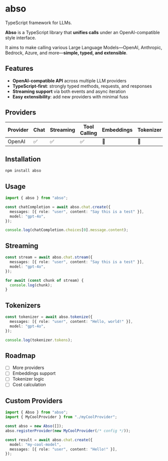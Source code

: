 # abso

TypeScript framework for LLMs.

**Abso** is a TypeScript library that **unifies calls** under an OpenAI-compatible style interface.

It aims to make calling various Large Language Models—OpenAI, Anthropic, Bedrock, Azure, and more—**simple, typed, and extensible**.

## Features

- **OpenAI-compatible API** across multiple LLM providers
- **TypeScript-first**: strongly typed methods, requests, and responses
- **Streaming support** via both events and async iteration
- **Easy extensibility**: add new providers with minimal fuss

## Providers

| Provider | Chat | Streaming | Tool Calling | Embeddings | Tokenizer | Cost Calculation |
| -------- | ---- | --------- | ------------ | ---------- | --------- | ---------------- |
| OpenAI   | ✅   | ✅        | ✅           | 🚧         | 🚧        | 🚧               |

## Installation

```bash
npm install abso
```

## Usage

```ts
import { abso } from "abso";

const chatCompletion = await abso.chat.create({
  messages: [{ role: "user", content: "Say this is a test" }],
  model: "gpt-4o",
});

console.log(chatCompletion.choices[0].message.content);
```

## Streaming

```ts
const stream = await abso.chat.stream({
  messages: [{ role: "user", content: "Say this is a test" }],
  model: "gpt-4o",
});

for await (const chunk of stream) {
  console.log(chunk);
}
```

## Tokenizers

```ts
const tokenizer = await abso.tokenize({
  messages: [{ role: "user", content: "Hello, world!" }],
  model: "gpt-4o",
});

console.log(tokenizer.tokens);
```

## Roadmap

- [ ] More providers
- [ ] Embeddings support
- [ ] Tokenizer logic
- [ ] Cost calculation

## Custom Providers

```ts
import { Abso } from "abso";
import { MyCoolProvider } from "./myCoolProvider";

const abso = new Abso([]);
abso.registerProvider(new MyCoolProvider(/* config */));

const result = await abso.chat.create({
  model: "my-cool-model",
  messages: [{ role: "user", content: "Hello!" }],
});
```
